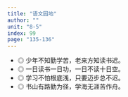 ```yaml
---
title: "语文园地"
author: ""
unit: "8-5"
index: 99
page: "135-136"
---
```


<!-- 日积月累 -->

- ◎ 少年不知勤学苦，老来方知读书迟。
- ◎ 一日读书一日功，一日不读十日空。
- ◎ 学习不怕根底浅，只要迈步总不迟。
- ◎ 书山有路勤为径，学海无涯苦作舟。
